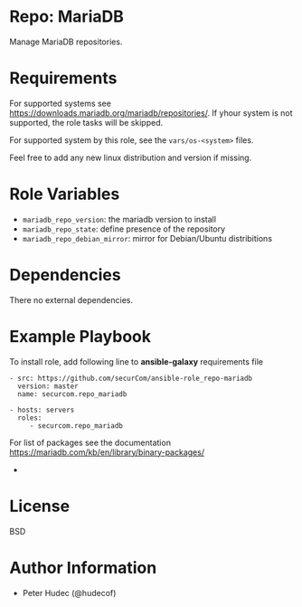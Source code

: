# Repo: MariaDB

Manage MariaDB  repositories.

# Requirements

For supported systems  see https://downloads.mariadb.org/mariadb/repositories/. If yhour system is not supported,
the role tasks will be skipped.

For supported system by this role, see the `vars/os-<system>` files.

Feel free to add any new linux distribution and version if missing.

# Role Variables

- `mariadb_repo_version`: the mariadb version to install
- `mariadb_repo_state`: define presence of the repository
- `mariadb_repo_debian_mirror`: mirror for Debian/Ubuntu distribitions

# Dependencies

There no external dependencies.

# Example Playbook

To install role, add following line to **ansible-galaxy** requirements file
```
- src: https://github.com/securCom/ansible-role_repo-mariadb
  version: master
  name: securcom.repo_mariadb
```

```
- hosts: servers
  roles:
     - securcom.repo_mariadb
```

For list of packages see the documentation https://mariadb.com/kb/en/library/binary-packages/

- 
# License

BSD

# Author Information


- Peter Hudec (@hudecof)